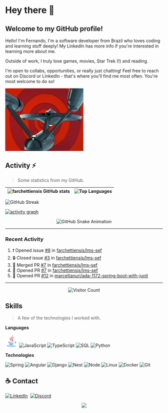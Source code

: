 # Hey there 🖖

## Welcome to my GitHub profile!

Hello! I'm Fernando, I'm a software developer from Brazil who loves coding and learning stuff deeply! My LinkedIn has more info if you're interested in learning more about me.

Outside of work, I truly love games, movies, Star Trek (!) and reading.

I'm open to collabs, opportunities, or really just chatting! Feel free to reach out on Discord or LinkedIn - that's where you'll find me most often. You're most welcome to do so!

<img alt="Data Star Trek" height="200" width="250" src="35383c72f0942bc10549ed06a2753e86.gif">

## Activity :zap:
> Some statistics from my GitHub.

| ![farchettiensis GitHub stats](https://github-readme-stats.vercel.app/api?username=farchettiensis&show_icons=true&theme=transparent&hide_border=true&cache_seconds=86400) | ![Top Languages](https://github-readme-stats.vercel.app/api/top-langs/?username=farchettiensis&hide_progress=true&theme=transparent&hide_border=true&cache_seconds=86400) |
| ------------- | ------------- |

![GitHub Streak](https://github-readme-streak-stats.herokuapp.com/?user=farchettiensis&theme=transparent&hide_border=false)

[![activity graph](https://github-readme-activity-graph.vercel.app/graph?username=farchettiensis&theme=github-dark-dimmed&custom_title=farchettiensis%20Activity%20Graph&hide_border=true)](https://github.com/ashutosh00710/github-readme-activity-graph)

<p align='center'>
  <picture>
    <source media="(prefers-color-scheme: dark)" srcset="https://farchettiensis.github.io/farchettiensis/github-contribution-grid-snake-dark.svg" />
    <source media="(prefers-color-scheme: light)" srcset="https://farchettiensis.github.io/farchettiensis/github-contribution-grid-snake.svg" />
    <img alt="GitHub Snake Animation" src="https://farchettiensis.github.io/farchettiensis/github-contribution-grid-snake.svg" />
  </picture>
</p>

---

### Recent Activity
<!--START_SECTION:activity-->
1. ❗ Opened issue [#8](https://github.com/farchettiensis/lms-sef/issues/8) in [farchettiensis/lms-sef](https://github.com/farchettiensis/lms-sef)
2. 🔒 Closed issue [#3](https://github.com/farchettiensis/lms-sef/issues/3) in [farchettiensis/lms-sef](https://github.com/farchettiensis/lms-sef)
3. 🎉 Merged PR [#7](https://github.com/farchettiensis/lms-sef/pull/7) in [farchettiensis/lms-sef](https://github.com/farchettiensis/lms-sef)
4. 💪 Opened PR [#7](https://github.com/farchettiensis/lms-sef/pull/7) in [farchettiensis/lms-sef](https://github.com/farchettiensis/lms-sef)
5. 💪 Opened PR [#12](https://github.com/marceltanuri/ada-1172-spring-boot-with-junit/pull/12) in [marceltanuri/ada-1172-spring-boot-with-junit](https://github.com/marceltanuri/ada-1172-spring-boot-with-junit)
<!--END_SECTION:activity-->

---

<div align="center">
  
![Visitor Count](https://profile-counter.glitch.me/farchettiensis/count.svg)

</div>

## Skills

> A few of the technologies I worked with.

**Languages**

<p align="left">
  <img alt="Java" width="40" height="40" src="https://raw.githubusercontent.com/devicons/devicon/master/icons/java/java-original.svg"/>
  <img alt="JavaScript" width="40" height="40" src="https://cdn.jsdelivr.net/gh/devicons/devicon/icons/javascript/javascript-original.svg"/>
  <img alt="TypeScript" width="40" height="40" src="https://cdn.jsdelivr.net/gh/devicons/devicon/icons/typescript/typescript-original.svg"/>
  <img alt="SQL" width="40" height="40" src="https://cdn.jsdelivr.net/gh/devicons/devicon@latest/icons/azuresqldatabase/azuresqldatabase-original.svg"/>
 <img alt="Python" width="40" height="40" src="https://cdn.jsdelivr.net/gh/devicons/devicon@latest/icons/python/python-original.svg"/>
</p>

**Technologies**

<p align="left">
  <img alt="Spring" width="40" height="40" src="https://www.vectorlogo.zone/logos/springio/springio-icon.svg"/>
  <img alt="Angular" width="40" height="40" src="https://cdn.jsdelivr.net/gh/devicons/devicon/icons/angularjs/angularjs-original.svg"/>
  <img alt="Django" width="40" height="40" src="https://cdn.jsdelivr.net/gh/devicons/devicon@latest/icons/django/django-plain.svg"/>
  <img alt="Nest" width="40" height="40" src="https://cdn.jsdelivr.net/gh/devicons/devicon@latest/icons/nestjs/nestjs-original.svg"/>
  <img Alt="Node" width="40" height="40" src="https://cdn.jsdelivr.net/gh/devicons/devicon@latest/icons/nodejs/nodejs-original.svg"/>
  <img alt="Linux" width="40" height="40" src="https://cdn.jsdelivr.net/gh/devicons/devicon/icons/linux/linux-original.svg"/>
  <img alt="Docker" width="40" height="40" src="https://cdn.jsdelivr.net/gh/devicons/devicon/icons/docker/docker-original.svg"/>
  <img alt="Git" width="40" height="40" src="https://cdn.jsdelivr.net/gh/devicons/devicon/icons/git/git-original.svg"/>
</p>

## ☕ Contact

[![LinkedIn](https://img.shields.io/badge/LinkedIn-0a66c2?style=for-the-badge&logo=linkedin&logoColor=white)](https://linkedin.com/in/fernando-belmonte-archetti-817689247)&nbsp;
[![Discord](https://img.shields.io/badge/Discord-5865f2?style=for-the-badge&logo=discord&logoColor=white)](https://discord.com/users/252f10c83610ebca1a059c0bae8255eb)

<p align="center">
  <img src="https://capsule-render.vercel.app/api?type=waving&color=gradient&height=60&section=footer"/>
</p>
